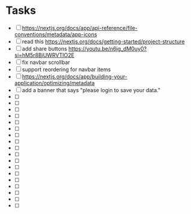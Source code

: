 # Tasks

- [ ] <https://nextjs.org/docs/app/api-reference/file-conventions/metadata/app-icons>
- [ ] read this <https://nextjs.org/docs/getting-started/project-structure>
- [ ] add share buttons <https://youtu.be/n6jg_dM0uy0?si=hM5r8BiUWRVTIO2E>
- [ ] fix navbar scrollbar
- [ ] support reordering for navbar items
- [ ] <https://nextjs.org/docs/app/building-your-application/optimizing/metadata>
- [ ] add a banner that says "please login to save your data."
- [ ]
- [ ]
- [ ]
- [ ]
- [ ]
- [ ]
- [ ]
- [ ]
- [ ]
- [ ]
- [ ]
- [ ]
- [ ]
- [ ]
- [ ]
- [ ]
- [ ]
- [ ]
